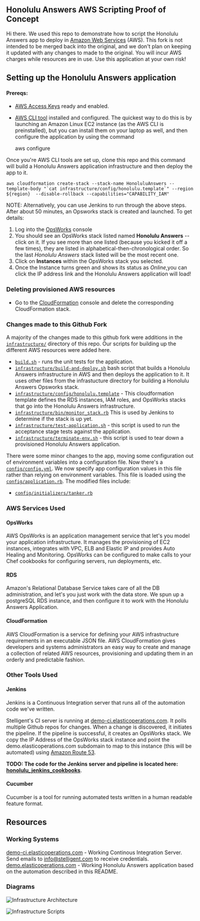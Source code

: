 ## Honolulu Answers AWS Scripting Proof of Concept

Hi there. We used this repo to demonstrate how to script the Honolulu Answers app to deploy in [Amazon Web Services](https://aws.amazon.com/) (AWS). This fork is not intended to be merged back into the original, and we don't plan on keeping it updated with any changes to made to the original. You will incur AWS charges while resources are in use. Use this application at your own risk!

## Setting up the Honolulu Answers application
#### Prereqs:
* [AWS Access Keys](http://docs.aws.amazon.com/AWSSimpleQueueService/latest/SQSGettingStartedGuide/AWSCredentials.html) ready and enabled.
* [AWS CLI tool](https://aws.amazon.com/cli/) installed and configured. The quickest way to do this is by launching an Amazon Linux EC2 instance (as the AWS CLI is preinstalled), but you can install them on your laptop as well, and then configure the application by using the command 

    aws configure

Once you're AWS CLI tools are set up, clone this repo and this command will build a Honolulu Answers application infrastructure and then deploy the app to it.

    aws cloudformation create-stack --stack-name HonoluluAnswers --template-body "`cat infrastructure/config/honolulu.template`" --region ${region}  --disable-rollback --capabilities="CAPABILITY_IAM"

NOTE: Alternatively, you can use Jenkins to run through the above steps. After about 50 minutes, an Opsworks stack is created and launched. To get details:

1. Log into the [OpsWorks](http://console.aws.amazon.com/opsworks) console
3. You should see an OpsWorks stack listed named **Honolulu Answers** -- click on it. If you see more than one listed (because you kicked it off a few times), they are listed in alphabetical-then-chronological order. So the last *Honolulu Answers* stack listed will be the most recent one.
4. Click on **Instances** within the OpsWorks stack you selected.
5. Once the Instance turns green and shows its status as *Online*,you can click the IP address link and the Honolulu Answers application will load!

### Deleting provisioned AWS resources
* Go to the [CloudFormation](http://console.aws.amazon.com/cloudformation) console and delete the corresponding CloudFormation stack. 

### Changes made to this Github Fork

A majority of the changes made to this github fork were additions in the [`infrastructure/`](https://github.com/stelligent/honolulu_answers/tree/master/infrastructure) directory of this repo. Our scripts for building up the different AWS resources were added here. 
- [`build.sh`](https://github.com/stelligent/honolulu_answers/tree/master/build.sh) - runs the unit tests for the application.
- [`infrastructure/build-and-deploy.sh`](https://github.com/stelligent/honolulu_answers/tree/master/infrastructure/build-and-deploy.sh) bash script that builds a Honolulu Answers infrastructure in AWS and then deploys the application to it. It uses other files from the infrastucture directory for building a Honolulu Answers Opsworks stack. 
- [`infrastructure/config/honolulu.template`](https://github.com/stelligent/honolulu_answers/tree/master/infrastructure/config/honolulu.template)  - This cloudformation template defines the RDS instances, IAM roles, and OpsWorks stacks that go into the Honolulu Answers infrastructure.
- [`infrastructure/bin/monitor_stack.rb`](https://github.com/stelligent/honolulu_answers/tree/master/infrastructure/bin/monitor_stack.rb) This is used by Jenkins to determine if the stack is up yet.
- [`infrastructure/test-application.sh`](https://github.com/stelligent/honolulu_answers/tree/master/infrastructure/test-application.sh) - this script is used to run the acceptance stage tests against the application.
- [`infrastructure/terminate-env.sh`](https://github.com/stelligent/honolulu_answers/tree/master/infrastructure/terminate-env.sh) - this script is used to tear down a provisioned Honolulu Answers application.

There were some minor changes to the app, moving some configuration out of environment variables into a configuration file. Now there's a [`config/config.yml`](https://github.com/stelligent/honolulu_answers/tree/master/config/config.yml). We now specify app configuration values in this file rather than relying on environment variables. This file is loaded using the [`config/application.rb`](https://github.com/stelligent/honolulu_answers/tree/master/config/application.rb). The modified files include:
- [`config/initializers/tanker.rb`](https://github.com/stelligent/honolulu_answers/tree/master/config/initializers/tanker.rb)

### AWS Services Used
#### OpsWorks

AWS OpsWorks is an application management service that let's you model your application infrastructure. It manages the provisioning of EC2 instances, integrates with VPC, ELB and Elastic IP and provides Auto Healing and Monitoring. OpsWorks can be configured to make calls to your Chef cookbooks for configuring servers, run deployments, etc.

#### RDS
Amazon's Relational Database Service takes care of all the DB administration, and let's you just work with the data store. We spun up a postgreSQL RDS instance, and then configure it to work with the Honolulu Answers Application.

#### CloudFormation
AWS CloudFormation is a service for defining your AWS infrastructure requirements in an executable JSON file. AWS CloudFormation gives developers and systems administrators an easy way to create and manage a collection of related AWS resources, provisioning and updating them in an orderly and predictable fashion.

### Other Tools Used
#### Jenkins

Jenkins is a Continuous Integration server that runs all of the automation code we've written. 

Stelligent's CI server is running at [demo-ci.elasticoperations.com](http://demo-ci.elasticoperations.com/). It polls multiple Github repos for changes. When a change is discovered, it initiates the pipeline. If the pipeline is successful, it creates an OpsWorks stack. We copy the IP Address of the OpsWorks stack instance and point the demo.elasticoperations.com subdomain to map to this instance (this will be automated) using [Amazon Route 53](https://aws.amazon.com/route53/).

**TODO: The code for the Jenkins server and pipeline is located here: [honolulu_jenkins_cookbooks](https://github.com/stelligent/honolulu_jenkins_cookbooks)**.

#### Cucumber

Cucumber is a tool for running automated tests written in a human readable feature format. 

## Resources 
### Working Systems

[demo-ci.elasticoperations.com](http://demo-ci.elasticoperations.com/) - Working Continous Integration Server. Send emails to info@stelligent.com to receive credentials. 
[demo.elasticoperations.com](http://demo.elasticoperations.com/) - Working Honolulu Answers application based on the automation described in this README. 

### Diagrams
![Infrastructure Architecture](https://s3.amazonaws.com/stelligent_casestudies/infrastructure_architecture_honolulu_poc.png "Infrastructure Architecture")

![Infrastructure Scripts](https://s3.amazonaws.com/stelligent_casestudies/infrastructure_scripts_honolulu_poc.png "Infrastructure Scripts")



